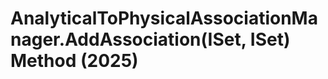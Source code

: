# AnalyticalToPhysicalAssociationManager.AddAssociation(ISet<ElementId>, ISet<ElementId>) Method (2025)

﻿